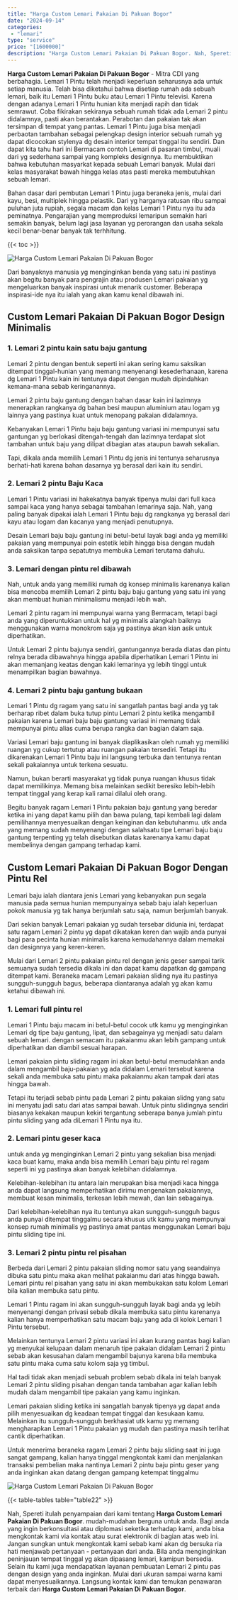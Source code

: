```yaml
---
title: "Harga Custom Lemari Pakaian Di Pakuan Bogor"
date: "2024-09-14"
categories:
 - "lemari"
type: "service"
price: "[1600000]"
description: "Harga Custom Lemari Pakaian Di Pakuan Bogor. Nah, Spereti itulah penyampaian dari kami tentang **Harga Custom Lemari Pakaian Di Pakuan Bogor**. mudah-mudahan..."
---
```


**Harga Custom Lemari Pakaian Di Pakuan Bogor** - Mitra CDI yang berbahagia. Lemari 1 Pintu telah menjadi keperluan seharusnya ada untuk setiap manusia. Telah bisa diketahui bahwa disetiap rumah ada sebuah lemari, baik itu Lemari 1 Pintu buku atau Lemari 1 Pintu televisi. Karena dengan adanya Lemari 1 Pintu hunian kita menjadi rapih dan tidak semrawut. Coba fikirakan sekiranya sebuah rumah tidak ada Lemari 2 pintu didalamnya, pasti akan berantakan. Perabotan dan pakaian tak akan tersimpan di tempat yang pantas. Lemari 1 Pintu juga bisa menjadi perbaotan tambahan sebagai pelengkap design interior sebuah rumah yg dapat dicocokan stylenya dg desain interior tempat tinggal itu sendiri. Dan dapat kita tahu hari ini Bermacam contoh Lemari di pasaran timbul, muali dari yg sederhana sampai yang kompleks designnya. Itu membuktikan bahwa kebutuhan masyarkat kepada sebuah Lemari banyak. Mulai dari kelas masyarakat bawah hingga kelas atas pasti mereka membutuhkan sebuah lemari.

Bahan dasar dari pembutan Lemari 1 Pintu juga beraneka jenis, mulai dari kayu, besi, multiplek hingga pelastik. Dari yg harganya ratusan ribu sampai puluhan juta rupiah, segala macam dan kelas Lemari 1 Pintu nya itu ada peminatnya. Pengarajian yang memproduksi lemaripun semakin hari semakin banyak, belum lagi jasa layanan yg perorangan dan usaha sekala kecil benar-benar banyak tak terhhitung.

{{< toc >}}

![Harga Custom Lemari Pakaian Di Pakuan Bogor](/images/mebel/lemari-umum-019.jpg)

Dari banyaknya manusia yg menginginkan benda yang satu ini pastinya akan begitu banyak para pengrajin atau produsen Lemari pakaian yg mengeluarkan banyak inspirasi untuk menarik customer. Beberapa inspirasi-ide nya itu ialah yang akan kamu kenal dibawah ini.

## Custom Lemari Pakaian Di Pakuan Bogor Design Minimalis

### 1\. Lemari 2 pintu kain satu baju gantung

Lemari 2 pintu dengan bentuk seperti ini akan sering kamu saksikan ditempat tinggal-hunian yang memang menyenangi kesederhanaan, karena dg Lemari 1 Pintu kain ini tentunya dapat dengan mudah dipindahkan kemana-mana sebab keringanannya.

Lemari 2 pintu baju gantung dengan bahan dasar kain ini lazimnya menerapkan rangkanya dg bahan besi maupun aluminium atau logam yg lainnya yang pastinya kuat untuk menopang pakaian didalamnya.

Kebanyakan Lemari 1 Pintu baju baju gantung variasi ini mempunyai satu gantungan yg berlokasi ditengah-tengah dan lazimnya terdapat slot tambahan untuk baju yang dilipat dibagian atas ataupun bawah sekalian.

Tapi, dikala anda memilih Lemari 1 Pintu dg jenis ini tentunya seharusnya berhati-hati karena bahan dasarnya yg berasal dari kain itu sendiri.

### 2\. Lemari 2 pintu Baju Kaca

Lemari 1 Pintu variasi ini hakekatnya banyak tipenya mulai dari full kaca sampai kaca yang hanya sebagai tambahan lemarinya saja. Nah, yang paling banyak dipakai ialah Lemari 1 Pintu baju dg rangkanya yg berasal dari kayu atau logam dan kacanya yang menjadi penutupnya.

Desain Lemari baju baju gantung ini betul-betul layak bagi anda yg memiliki pakaian yang mempunyai poin estetik lebih hingga bisa dengan mudah anda saksikan tanpa sepatutnya membuka Lemari terutama dahulu.

### 3\. Lemari dengan pintu rel dibawah

Nah, untuk anda yang memiliki rumah dg konsep minimalis karenanya kalian bisa mencoba memilih Lemari 2 pintu baju baju gantung yang satu ini yang akan membuat hunian minimalismu menjadi lebih wah.

Lemari 2 pintu ragam ini mempunyai warna yang Bermacam, tetapi bagi anda yang diperuntukkan untuk hal yg minimalis alangkah baiknya menggunakan warna monokrom saja yg pastinya akan kian asik untuk diperhatikan.

Untuk Lemari 2 pintu bajunya sendiri, gantungannya berada diatas dan pintu relnya berada dibawahnya hingga apabila diperhatikan Lemari 1 Pintu ini akan memanjang keatas dengan kaki lemarinya yg lebih tinggi untuk menampilkan bagian bawahnya.

### 4\. Lemari 2 pintu baju gantung bukaan

Lemari 1 Pintu dg ragam yang satu ini sangatlah pantas bagi anda yg tak berharap ribet dalam buka tutup pintu Lemari 2 pintu ketika mengambil pakaian karena Lemari baju baju gantung variasi ini memang tidak mempunyai pintu alias cuma berupa rangka dan bagian dalam saja.

Variasi Lemari baju gantung ini banyak diaplikasikan oleh rumah yg memiliki ruangan yg cukup tertutup atau ruangan pakaian tersediri. Tetapi itu dikarenakan Lemari 1 Pintu baju ini langsung terbuka dan tentunya rentan sekali pakaiannya untuk terkena sesuatu.

Namun, bukan berarti masyarakat yg tidak punya ruangan khusus tidak dapat memilikinya. Memang bisa melainkan sedikit beresiko lebih-lebih tempat tinggal yang kerap kali ramai dilalui oleh orang.

Begitu banyak ragam Lemari 1 Pintu pakaian baju gantung yang beredar ketika ini yang dapat kamu pilih dan bawa pulang, tapi kembali lagi dalam pemilihannya menyesuaikan dengan keinginan dan kebutuhanmu. utk anda yang memang sudah menyenangi dengan salahsatu tipe Lemari baju baju gantung terpenting yg telah disebutkan diatas karenanya kamu dapat membelinya dengan gampang terhadap kami.

## Custom Lemari Pakaian Di Pakuan Bogor Dengan Pintu Rel

Lemari baju ialah diantara jenis Lemari yang kebanyakan pun segala manusia pada semua hunian mempunyainya sebab baju ialah keperluan pokok manusia yg tak hanya berjumlah satu saja, namun berjumlah banyak.

Dari sekian banyak Lemari pakaian yg sudah tersebar didunia ini, terdapat satu ragam Lemari 2 pintu yg dapat dikatakan keren dan wajib anda punyai bagi para pecinta hunian minimalis karena kemudahannya dalam memakai dan designnya yang keren-keren.

Mulai dari Lemari 2 pintu pakaian pintu rel dengan jenis geser sampai tarik semuanya sudah tersedia dikala ini dan dapat kamu dapatkan dg gampang ditempat kami. Beraneka macam Lemari pakaian sliding nya itu pastinya sungguh-sungguh bagus, beberapa diantaranya adalah yg akan kamu ketahui dibawah ini.

### 1\. Lemari full pintu rel

Lemari 1 Pintu baju macam ini betul-betul cocok utk kamu yg menginginkan Lemari dg tipe baju gantung, lipat, dan sebagainya yg menjadi satu dalam sebuah lemari. dengan semacam itu pakaianmu akan lebih gampang untuk diperhatikan dan diambil sesuai harapan.

Lemari pakaian pintu sliding ragam ini akan betul-betul memudahkan anda dalam mengambil baju-pakaian yg ada didalam Lemari tersebut karena sekali anda membuka satu pintu maka pakaianmu akan tampak dari atas hingga bawah.

Tetapi itu terjadi sebab pintu pada Lemari 2 pintu pakaian slidng yang satu ini menyatu jadi satu dari atas sampai bawah. Untuk pintu slidingnya sendiri biasanya kekakan maupun kekiri tergantung seberapa banya jumlah pintu pintu sliding yang ada diLemari 1 Pintu nya itu.

### 2\. Lemari pintu geser kaca

untuk anda yg menginginkan Lemari 2 pintu yang sekalian bisa menjadi kaca buat kamu, maka anda bisa memilih Lemari baju pintu rel ragam seperti ini yg pastinya akan banyak kelebihan didalamnya.

Kelebihan-kelebihan itu antara lain merupakan bisa menjadi kaca hingga anda dapat langsung memperhatikan dirimu mengenakan pakaiannya, membuat kesan minimalis, terkesan lebih mewah, dan lain sebagainya.

Dari kelebihan-kelebihan nya itu tentunya akan sungguh-sungguh bagus anda punyai ditempat tinggalmu secara khusus utk kamu yang mempunyai konsep rumah minimalis yg pastinya amat pantas menggunakan Lemari baju pintu sliding tipe ini.

### 3\. Lemari 2 pintu pintu rel pisahan

Berbeda dari Lemari 2 pintu pakaian sliding nomor satu yang seandainya dibuka satu pintu maka akan melihat pakaianmu dari atas hingga bawah. Lemari pintu rel pisahan yang satu ini akan membukakan satu kolom Lemari bila kalian membuka satu pintu.

Lemari 1 Pintu ragam ini akan sungguh-sungguh layak bagi anda yg lebih menyenangi dengan privasi sebab dikala membuka satu pintu karenanya kalian hanya memperhatikan satu macam baju yang ada di kolok Lemari 1 Pintu tersebut.

Melainkan tentunya Lemari 2 pintu variasi ini akan kurang pantas bagi kalian yg menyukai kelupaan dalam menaruh tipe pakaian didalam Lemari 2 pintu sebab akan kesusahan dalam mengambil bajunya karena bila membuka satu pintu maka cuma satu kolom saja yg timbul.

Hal tadi tidak akan menjadi sebuah problem sebab dikala ini telah banyak Lemari 2 pintu sliding pisahan dengan tanda tambahan agar kalian lebih mudah dalam mengambil tipe pakaian yang kamu inginkan.

Lemari pakaian sliding ketika ini sangatlah banyak tipenya yg dapat anda pilih menyesuaikan dg keadaan tempat tinggal dan kesukaan kamu. Melainkan itu sungguh-sungguh berkhasiat utk kamu yg memang mengharapkan Lemari 1 Pintu pakaian yg mudah dan pastinya masih terlihat cantik diperhatikan.

Untuk menerima beraneka ragam Lemari 2 pintu baju sliding saat ini juga sangat gampang, kalian hanya tinggal mengkontak kami dan menjalankan transaksi pembelian maka nantinya Lemari 2 pintu baju pintu geser yang anda inginkan akan datang dengan gampang ketempat tinggalmu

![Harga Custom Lemari Pakaian Di Pakuan Bogor](/images/mebel/lemari-buku-012.jpg)

{{< table-tables table="table22" >}}

Nah, Spereti itulah penyampaian dari kami tentang **Harga Custom Lemari Pakaian Di Pakuan Bogor**. mudah-mudahan berguna untuk anda. Bagi anda yang ingin berkonsultasi atau diplomasi seketika terhadap kami, anda bisa mengkontak kami via kontak atau surat elektronik di bagian atas web ini. Jangan sungkan untuk mengkontak kami sebab kami akan dg bersuka ria hati menjawab pertanyaan - pertanyaan dari anda. Bila anda menginginkan peninjauan tempat tinggal yg akan dipasang lemari, kamipun bersedia. Selain itu kami juga mendapatkan layanan pembuatan Lemari 2 pintu pas dengan design yang anda inginkan. Mulai dari ukuran sampai warna kami dapat menyesuaikannya. Langsung kontak kami dan temukan penawaran terbaik dari **Harga Custom Lemari Pakaian Di Pakuan Bogor**.
